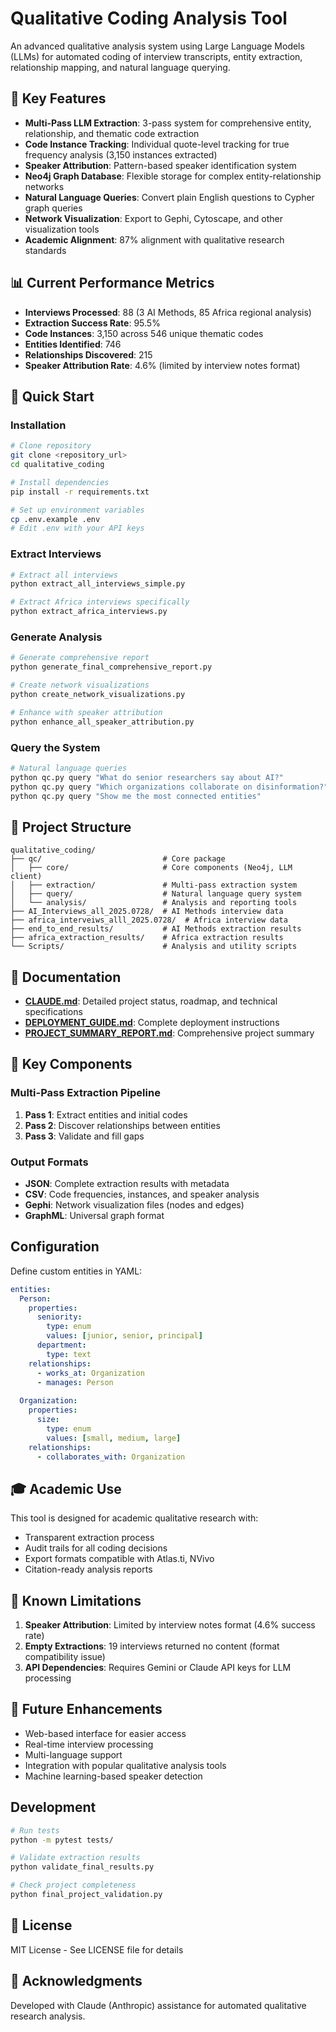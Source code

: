 # Qualitative Coding Analysis Tool

An advanced qualitative analysis system using Large Language Models (LLMs) for automated coding of interview transcripts, entity extraction, relationship mapping, and natural language querying.

## 🎯 Key Features

- **Multi-Pass LLM Extraction**: 3-pass system for comprehensive entity, relationship, and thematic code extraction
- **Code Instance Tracking**: Individual quote-level tracking for true frequency analysis (3,150 instances extracted)
- **Speaker Attribution**: Pattern-based speaker identification system
- **Neo4j Graph Database**: Flexible storage for complex entity-relationship networks
- **Natural Language Queries**: Convert plain English questions to Cypher graph queries
- **Network Visualization**: Export to Gephi, Cytoscape, and other visualization tools
- **Academic Alignment**: 87% alignment with qualitative research standards

## 📊 Current Performance Metrics

- **Interviews Processed**: 88 (3 AI Methods, 85 Africa regional analysis)
- **Extraction Success Rate**: 95.5%
- **Code Instances**: 3,150 across 546 unique thematic codes
- **Entities Identified**: 746
- **Relationships Discovered**: 215
- **Speaker Attribution Rate**: 4.6% (limited by interview notes format)

## 🚀 Quick Start

### Installation

```bash
# Clone repository
git clone <repository_url>
cd qualitative_coding

# Install dependencies
pip install -r requirements.txt

# Set up environment variables
cp .env.example .env
# Edit .env with your API keys
```

### Extract Interviews
```bash
# Extract all interviews
python extract_all_interviews_simple.py

# Extract Africa interviews specifically
python extract_africa_interviews.py
```

### Generate Analysis
```bash
# Generate comprehensive report
python generate_final_comprehensive_report.py

# Create network visualizations
python create_network_visualizations.py

# Enhance with speaker attribution
python enhance_all_speaker_attribution.py
```

### Query the System
```bash
# Natural language queries
python qc.py query "What do senior researchers say about AI?"
python qc.py query "Which organizations collaborate on disinformation?"
python qc.py query "Show me the most connected entities"
```

## 📁 Project Structure

```
qualitative_coding/
├── qc/                           # Core package
│   ├── core/                     # Core components (Neo4j, LLM client)
│   ├── extraction/               # Multi-pass extraction system
│   ├── query/                    # Natural language query system
│   └── analysis/                 # Analysis and reporting tools
├── AI_Interviews_all_2025.0728/  # AI Methods interview data
├── africa_interveiws_alll_2025.0728/  # Africa interview data
├── end_to_end_results/           # AI Methods extraction results
├── africa_extraction_results/    # Africa extraction results
└── Scripts/                      # Analysis and utility scripts
```

## 📖 Documentation

- **[CLAUDE.md](CLAUDE.md)**: Detailed project status, roadmap, and technical specifications
- **[DEPLOYMENT_GUIDE.md](DEPLOYMENT_GUIDE.md)**: Complete deployment instructions
- **[PROJECT_SUMMARY_REPORT.md](PROJECT_SUMMARY_REPORT.md)**: Comprehensive project summary

## 🔧 Key Components

### Multi-Pass Extraction Pipeline
1. **Pass 1**: Extract entities and initial codes
2. **Pass 2**: Discover relationships between entities
3. **Pass 3**: Validate and fill gaps

### Output Formats
- **JSON**: Complete extraction results with metadata
- **CSV**: Code frequencies, instances, and speaker analysis
- **Gephi**: Network visualization files (nodes and edges)
- **GraphML**: Universal graph format

## Configuration

Define custom entities in YAML:

```yaml
entities:
  Person:
    properties:
      seniority:
        type: enum
        values: [junior, senior, principal]
      department:
        type: text
    relationships:
      - works_at: Organization
      - manages: Person
  
  Organization:
    properties:
      size:
        type: enum
        values: [small, medium, large]
    relationships:
      - collaborates_with: Organization
```

## 🎓 Academic Use

This tool is designed for academic qualitative research with:
- Transparent extraction process
- Audit trails for all coding decisions
- Export formats compatible with Atlas.ti, NVivo
- Citation-ready analysis reports

## 🚧 Known Limitations

1. **Speaker Attribution**: Limited by interview notes format (4.6% success rate)
2. **Empty Extractions**: 19 interviews returned no content (format compatibility issue)
3. **API Dependencies**: Requires Gemini or Claude API keys for LLM processing

## 🔮 Future Enhancements

- Web-based interface for easier access
- Real-time interview processing
- Multi-language support
- Integration with popular qualitative analysis tools
- Machine learning-based speaker detection

## Development

```bash
# Run tests
python -m pytest tests/

# Validate extraction results
python validate_final_results.py

# Check project completeness
python final_project_validation.py
```

## 📄 License

MIT License - See LICENSE file for details

## 🙏 Acknowledgments

Developed with Claude (Anthropic) assistance for automated qualitative research analysis.